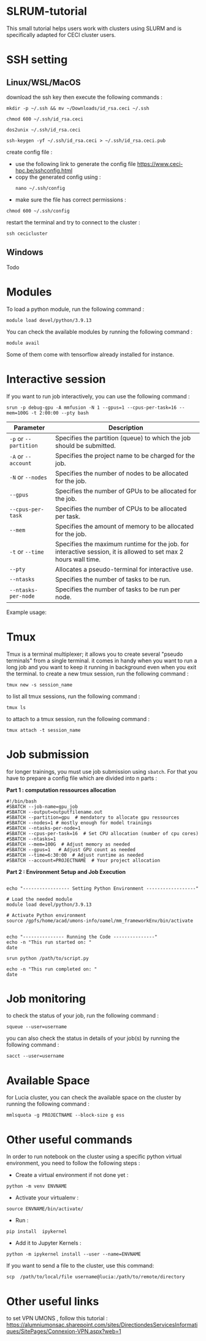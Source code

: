 # SLRUM-tutorial
This small tutorial helps users work with clusters using SLURM and is specifically adapted for CECI cluster users.



# SSH setting
## Linux/WSL/MacOS
download the ssh key then execute the following commands : 
```
mkdir -p ~/.ssh && mv ~/Downloads/id_rsa.ceci ~/.ssh

chmod 600 ~/.ssh/id_rsa.ceci

dos2unix ~/.ssh/id_rsa.ceci

ssh-keygen -yf ~/.ssh/id_rsa.ceci > ~/.ssh/id_rsa.ceci.pub
```

create config file : 

- use the following link to generate the config file https://www.ceci-hpc.be/sshconfig.html
- copy the generated config using : 
    ```
    nano ~/.ssh/config
    ```
- make sure the file has correct permissions : 
```
chmod 600 ~/.ssh/config
```
restart the terminal and try to connect to the cluster :
```
ssh cecicluster
```



## Windows

Todo


# Modules

To load a python module, run the following command :
```
module load devel/python/3.9.13
```
You can check the available modules by running the following command :
```
module avail
```
Some of them come with tensorflow already installed for instance.

# Interactive session
If you want to run job interactively, you can use the following command : 
```
srun -p debug-gpu -A mmfusion -N 1 --gpus=1 --cpus-per-task=16 --mem=100G -t 2:00:00 --pty bash
```
| Parameter              | Description                                                                 |
|------------------------|-----------------------------------------------------------------------------|
| `-p` or `--partition`  | Specifies the partition (queue) to which the job should be submitted.       |
| `-A` or `--account`    | Specifies the project name to be charged for the job.                            |
| `-N` or `--nodes`      | Specifies the number of nodes to be allocated for the job.                  |
| `--gpus`               | Specifies the number of GPUs to be allocated for the job.                   |
| `--cpus-per-task`      | Specifies the number of CPUs to be allocated per task.                      |
| `--mem`                | Specifies the amount of memory to be allocated for the job.                 |
| `-t` or `--time`       | Specifies the maximum runtime for the job. for interactive session, it is allowed  to set max 2 hours wall time.                                  |
| `--pty`                | Allocates a pseudo-terminal for interactive use.                            |
| `--ntasks`             | Specifies the number of tasks to be run.                                    |
| `--ntasks-per-node`    | Specifies the number of tasks to be run per node.                           |

Example usage:


# Tmux
Tmux is a terminal multiplexer; it allows you to create several "pseudo terminals" from a single terminal. it comes in handy when you want to run a long job and you want to keep it running in background even when you exit the terminal.
to create a new tmux session, run the following command : 
```
tmux new -s session_name
```
to list all tmux sessions, run the following command : 
```
tmux ls
```
to attach to a tmux session, run the following command : 
```
tmux attach -t session_name
```

# Job submission
for longer trainings, you must use job submission using `sbatch`. For that you have to prepare a config file which are divided into n parts :

**Part 1 : computation ressources allocation**


```
#!/bin/bash
#SBATCH --job-name=gpu_job
#SBATCH --output=outputfilename.out
#SBATCH --partition=gpu  # mendatory to allocate gpu ressources
#SBATCH --nodes=1 # mostly enough for model trainings
#SBATCH --ntasks-per-node=1
#SBATCH --cpus-per-task=16  # Set CPU allocation (number of cpu cores)
#SBATCH --ntasks=1
#SBATCH --mem=100G  # Adjust memory as needed
#SBATCH --gpus=1   # Adjust GPU count as needed
#SBATCH --time=6:30:00  # Adjust runtime as needed
#SBATCH --account=PROJECTNAME  # Your project allocation
``` 

**Part 2 : Environment Setup and Job Execution**

```

echo "----------------- Setting Python Environment ------------------"

# Load the needed module
module load devel/python/3.9.13

# Activate Python environment
source /gpfs/home/acad/umons-info/oamel/mm_frameworkEnv/bin/activate


echo "--------------- Running the Code ---------------"
echo -n "This run started on: "
date

srun python /path/to/script.py 

echo -n "This run completed on: "
date
```



# Job monitoring

to check the status of  your job, run the following command :
```
squeue --user=username
```
you can also check the status in details of your job(s) by running the following command :
```
sacct --user=username
```


# Available Space

for Lucia cluster, you can check the available space on the cluster by running the following command : 
```
mmlsquota -g PROJECTNAME --block-size g ess
```

# Other useful commands
In order to run notebook on the cluster using a specific python virtual environment, you need to follow the following steps : 

-  Create a virtual environment if not done yet : 
```
python -m venv ENVNAME
```
-  Activate your virtualenv : 
```
source ENVNAME/bin/activate/
```
-  Run : 
```
pip install  ipykernel
```
-  Add it to Jupyter Kernels : 
```
python -m ipykernel install --user --name=ENVNAME
```

If you want to send a file to the cluster, use this command:
```
scp  /path/to/local/file username@lucia:/path/to/remote/directory
```

# Other useful links 

to set VPN UMONS , follow this tutorial : https://alumniumonsac.sharepoint.com/sites/DirectiondesServicesInformatiques/SitePages/Connexion-VPN.aspx?web=1
